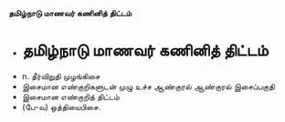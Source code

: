 **தமிழ்நாடு மாணவர் கணினித் திட்டம்**
- # தமிழ்நாடு மாணவர் கணினித் திட்டம்
- n. தீர்விறுதி முழங்கிசை
- இசைமான எண்குறிகளுடன் முழு உச்ச ஆண்குரல் ஆண்குரல் இசைப்பகுதி
- இசைமான எண்குறித் திட்டம்
- (பே-வ) ஒத்தியைபிசை.

